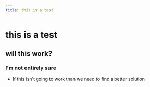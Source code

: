 ```yaml
---
title: this is a test
---
```


# this is a test
## will this work?
### I'm not entirely sure

 - If this isn't going to work than we need to find a better solution 

<!--stackedit_data:
eyJoaXN0b3J5IjpbODIzMzA2NDU1LDI5MDQwMzE2MF19
-->
